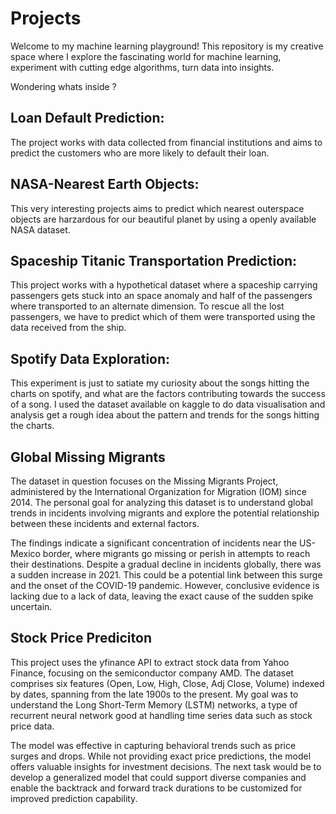 # Projects

Welcome to my machine learning playground!
This repository is my creative space where I explore the fascinating world for machine learning, experiment with cutting edge algorithms, turn data into insights.

Wondering whats inside ?

## Loan Default Prediction:
The project works with data collected from financial institutions and aims to predict the customers who are more likely to default their loan.

## NASA-Nearest Earth Objects:
This very interesting projects aims to predict which nearest outerspace objects are harzardous for our beautiful planet by using a openly available NASA dataset.

## Spaceship Titanic Transportation Prediction:
This project works with a hypothetical dataset where a spaceship carrying passengers gets stuck into an space anomaly and half of the passengers where transported to an alternate dimension. To rescue all the lost passengers, we have to predict which of them were transported using the data received from the ship.

## Spotify Data Exploration:
This experiment is just to satiate my curiosity about the songs hitting the charts on spotify, and what are the factors contributing towards the success of a song. I used the dataset available on kaggle to do data visualisation and analysis get a rough idea about the pattern and trends for the songs hitting the charts.

## Global Missing Migrants
The dataset in question focuses on the Missing Migrants Project, administered by the International Organization for Migration (IOM) since 2014. The personal goal for analyzing this dataset is to understand global trends in incidents involving migrants and explore the potential relationship between these incidents and external factors.

The findings indicate a significant concentration of incidents near the US-Mexico border, where migrants go missing or perish in attempts to reach their destinations. Despite a gradual decline in incidents globally, there was a sudden increase in 2021. This could be a potential link between this surge and the onset of the COVID-19 pandemic. However, conclusive evidence is lacking due to a lack of data, leaving the exact cause of the sudden spike uncertain.

## Stock Price Prediciton
This project uses the yfinance API to extract stock data from Yahoo Finance, focusing on the semiconductor company AMD. The dataset comprises six features (Open, Low, High, Close, Adj Close, Volume) indexed by dates, spanning from the late 1900s to the present. My goal was to understand the Long Short-Term Memory (LSTM) networks, a type of recurrent neural network good at handling time series data such as stock price data. 

The model was effective in capturing behavioral trends such as price surges and drops. While not providing exact price predictions, the model offers valuable insights for investment decisions. The next task would be to develop a generalized model that could support diverse companies and enable the backtrack and forward track durations to be customized for improved prediction capability.

